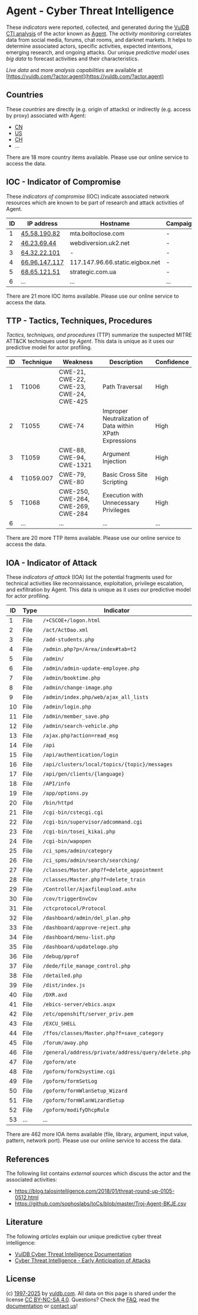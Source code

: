 # Agent - Cyber Threat Intelligence

These _indicators_ were reported, collected, and generated during the [VulDB CTI analysis](https://vuldb.com/?kb.cti) of the actor known as [Agent](https://vuldb.com/?actor.agent). The _activity monitoring_ correlates data from social media, forums, chat rooms, and darknet markets. It helps to determine associated actors, specific activities, expected intentions, emerging research, and ongoing attacks. Our unique _predictive model_ uses _big data_ to forecast activities and their characteristics.

_Live data_ and more _analysis capabilities_ are available at [https://vuldb.com/?actor.agent](https://vuldb.com/?actor.agent)

## Countries

These _countries_ are directly (e.g. origin of attacks) or indirectly (e.g. access by proxy) associated with Agent:

* [CN](https://vuldb.com/?country.cn)
* [US](https://vuldb.com/?country.us)
* [CH](https://vuldb.com/?country.ch)
* ...

There are 18 more country items available. Please use our online service to access the data.

## IOC - Indicator of Compromise

These _indicators of compromise_ (IOC) indicate associated network resources which are known to be part of research and attack activities of Agent.

ID | IP address | Hostname | Campaign | Confidence
-- | ---------- | -------- | -------- | ----------
1 | [45.58.190.82](https://vuldb.com/?ip.45.58.190.82) | mta.boltoclose.com | - | High
2 | [46.23.69.44](https://vuldb.com/?ip.46.23.69.44) | webdiversion.uk2.net | - | High
3 | [64.32.22.101](https://vuldb.com/?ip.64.32.22.101) | - | - | High
4 | [66.96.147.117](https://vuldb.com/?ip.66.96.147.117) | 117.147.96.66.static.eigbox.net | - | High
5 | [68.65.121.51](https://vuldb.com/?ip.68.65.121.51) | strategic.com.ua | - | High
6 | ... | ... | ... | ...

There are 21 more IOC items available. Please use our online service to access the data.

## TTP - Tactics, Techniques, Procedures

_Tactics, techniques, and procedures_ (TTP) summarize the suspected MITRE ATT&CK techniques used by _Agent_. This data is unique as it uses our predictive model for actor profiling.

ID | Technique | Weakness | Description | Confidence
-- | --------- | -------- | ----------- | ----------
1 | T1006 | CWE-21, CWE-22, CWE-23, CWE-24, CWE-425 | Path Traversal | High
2 | T1055 | CWE-74 | Improper Neutralization of Data within XPath Expressions | High
3 | T1059 | CWE-88, CWE-94, CWE-1321 | Argument Injection | High
4 | T1059.007 | CWE-79, CWE-80 | Basic Cross Site Scripting | High
5 | T1068 | CWE-250, CWE-264, CWE-269, CWE-284 | Execution with Unnecessary Privileges | High
6 | ... | ... | ... | ...

There are 20 more TTP items available. Please use our online service to access the data.

## IOA - Indicator of Attack

These _indicators of attack_ (IOA) list the potential fragments used for technical activities like reconnaissance, exploitation, privilege escalation, and exfiltration by Agent. This data is unique as it uses our predictive model for actor profiling.

ID | Type | Indicator | Confidence
-- | ---- | --------- | ----------
1 | File | `/+CSCOE+/logon.html` | High
2 | File | `/act/ActDao.xml` | High
3 | File | `/add-students.php` | High
4 | File | `/admin.php?p=/Area/index#tab=t2` | High
5 | File | `/admin/` | Low
6 | File | `/admin/admin-update-employee.php` | High
7 | File | `/admin/booktime.php` | High
8 | File | `/admin/change-image.php` | High
9 | File | `/admin/index.php/web/ajax_all_lists` | High
10 | File | `/admin/login.php` | High
11 | File | `/admin/member_save.php` | High
12 | File | `/admin/search-vehicle.php` | High
13 | File | `/ajax.php?action=read_msg` | High
14 | File | `/api` | Low
15 | File | `/api/authentication/login` | High
16 | File | `/api/clusters/local/topics/{topic}/messages` | High
17 | File | `/api/gen/clients/{language}` | High
18 | File | `/API/info` | Medium
19 | File | `/app/options.py` | High
20 | File | `/bin/httpd` | Medium
21 | File | `/cgi-bin/cstecgi.cgi` | High
22 | File | `/cgi-bin/supervisor/adcommand.cgi` | High
23 | File | `/cgi-bin/tosei_kikai.php` | High
24 | File | `/cgi-bin/wapopen` | High
25 | File | `/ci_spms/admin/category` | High
26 | File | `/ci_spms/admin/search/searching/` | High
27 | File | `/classes/Master.php?f=delete_appointment` | High
28 | File | `/classes/Master.php?f=delete_train` | High
29 | File | `/Controller/Ajaxfileupload.ashx` | High
30 | File | `/cov/triggerEnvCov` | High
31 | File | `/ctcprotocol/Protocol` | High
32 | File | `/dashboard/admin/del_plan.php` | High
33 | File | `/dashboard/approve-reject.php` | High
34 | File | `/dashboard/menu-list.php` | High
35 | File | `/dashboard/updatelogo.php` | High
36 | File | `/debug/pprof` | Medium
37 | File | `/dede/file_manage_control.php` | High
38 | File | `/detailed.php` | High
39 | File | `/dist/index.js` | High
40 | File | `/DXR.axd` | Medium
41 | File | `/ebics-server/ebics.aspx` | High
42 | File | `/etc/openshift/server_priv.pem` | High
43 | File | `/EXCU_SHELL` | Medium
44 | File | `/ffos/classes/Master.php?f=save_category` | High
45 | File | `/forum/away.php` | High
46 | File | `/general/address/private/address/query/delete.php` | High
47 | File | `/goform/ate` | Medium
48 | File | `/goform/form2systime.cgi` | High
49 | File | `/goform/formSetLog` | High
50 | File | `/goform/formWlanSetup_Wizard` | High
51 | File | `/goform/formWlanWizardSetup` | High
52 | File | `/goform/modifyDhcpRule` | High
53 | ... | ... | ...

There are 462 more IOA items available (file, library, argument, input value, pattern, network port). Please use our online service to access the data.

## References

The following list contains _external sources_ which discuss the actor and the associated activities:

* https://blog.talosintelligence.com/2018/01/threat-round-up-0105-0512.html
* https://github.com/sophoslabs/IoCs/blob/master/Troj-Agent-BKJE.csv

## Literature

The following _articles_ explain our unique predictive cyber threat intelligence:

* [VulDB Cyber Threat Intelligence Documentation](https://vuldb.com/?kb.cti)
* [Cyber Threat Intelligence - Early Anticipation of Attacks](https://www.scip.ch/en/?labs.20201022)

## License

(c) [1997-2025](https://vuldb.com/?kb.changelog) by [vuldb.com](https://vuldb.com/?kb.about). All data on this page is shared under the license [CC BY-NC-SA 4.0](https://creativecommons.org/licenses/by-nc-sa/4.0/). Questions? Check the [FAQ](https://vuldb.com/?kb.faq), read the [documentation](https://vuldb.com/?kb) or [contact us](https://vuldb.com/?contact)!
